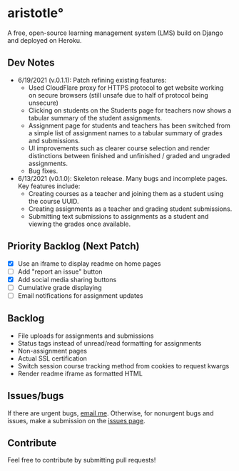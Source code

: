 # aristotle°
A free, open-source learning management system (LMS) build on Django and deployed on Heroku.

## Dev Notes
* 6/19/2021 (v.0.1.1): Patch refining existing features:
  * Used CloudFlare proxy for HTTPS protocol to get website working on secure browsers (still unsafe due to half of protocol being unsecure)
  * Clicking on students on the Students page for teachers now shows a tabular summary of the student assignments.
  * Assignment page for students and teachers has been switched from a simple list of assignment names to a tabular summary of grades and submissions.
  * UI improvements such as clearer course selection and render distinctions between finished and unfinished / graded and ungraded assignments.
  * Bug fixes.
* 6/13/2021 (v0.1.0): Skeleton release. Many bugs and incomplete pages. Key features include:
  * Creating courses as a teacher and joining them as a student using the course UUID.
  * Creating assignments as a teacher and grading student submissions.
  * Submitting text submissions to assignments as a student and viewing the grades once available.

## Priority Backlog (Next Patch)
- [X] Use an iframe to display readme on home pages
- [ ] Add "report an issue" button
- [X] Add social media sharing buttons
- [ ] Cumulative grade displaying
- [ ] Email notifications for assignment updates

## Backlog
* File uploads for assignments and submissions
* Status tags instead of unread/read formatting for assignments
* Non-assignment pages
* Actual SSL certification
* Switch session course tracking method from cookies to request kwargs
* Render readme iframe as formatted HTML

## Issues/bugs
If there are urgent bugs, [email me](mailto:brandon.sangmin.lee@gmail.com). Otherwise, for nonurgent bugs and issues, make a submission on the [issues page](https://github.com/dabslee/aristotle/issues).

## Contribute
Feel free to contribute by submitting pull requests!
